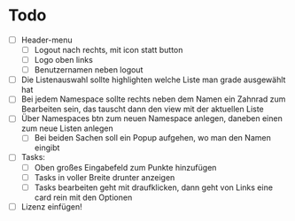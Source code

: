# Todo

* [ ] Header-menu
    * [ ] Logout nach rechts, mit icon statt button
    * [ ] Logo oben links
    * [ ] Benutzernamen neben logout
* [ ] Die Listenauswahl sollte highlighten welche Liste man grade ausgewählt hat
* [ ] Bei jedem Namespace sollte rechts neben dem Namen ein Zahnrad zum Bearbeiten sein, das tauscht dann den view mit der aktuellen Liste
* [ ] Über Namespaces btn zum neuen Namespace anlegen, daneben einen zum neue Listen anlegen
    * [ ] Bei beiden Sachen soll ein Popup aufgehen, wo man den Namen eingibt
* [ ] Tasks:
    * [ ] Oben großes Eingabefeld zum Punkte hinzufügen
    * [ ] Tasks in voller Breite drunter anzeigen
    * [ ] Tasks bearbeiten geht mit draufklicken, dann geht von Links eine card rein mit den Optionen
* [ ] Lizenz einfügen!